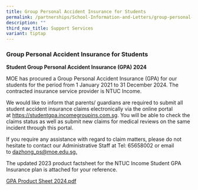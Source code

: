 ```yaml
---
title: Group Personal Accident Insurance for Students
permalink: /partnerships/School-Information-and-Letters/group-personal-accident-insurance-for-students/
description: ""
third_nav_title: Support Services
variant: tiptap
---
```

<h3>Group Personal Accident Insurance for Students</h3>
<p><strong>Student Group Personal Accident Insurance (GPA) 2024</strong>
</p>
<p>MOE has procured a Group Personal Accident Insurance (GPA) for our students
for the period from 1 January 2021 to 31 December 2024. The contracted
insurance service provider is NTUC Income.</p>
<p>We would like to inform that parents/ guardians are required to submit
all student accident insurance claims electronically via the online portal
at&nbsp;<a href="https://studentgpa.incomegroupins.com.sg/#/" rel="noopener noreferrer nofollow" target="_blank">https://studentgpa.incomegroupins.com.sg</a>.
You will be able to check the claims status as well as submit new claims
for medical reviews on the same incident through this portal.</p>
<p>If you require any assistance with regard to claim matters, please do
not hesitate to contact our Administrative Staff at Tel: 65658002 or email
to&nbsp;<a href="mailto:dazhong_ps@moe.edu.sg" rel="noopener noreferrer nofollow" target="_blank">dazhong_ps@moe.edu.sg.</a>
</p>
<p>The updated 2023 product factsheet for the NTUC Income Student GPA Insurance
plan is attached for your reference.</p>
<p><a href="/files/Product_Fact_Sheet__Year_2024_May__Revised.pdf" rel="noopener noreferrer nofollow" target="_blank">GPA Product Sheet 2024.pdf</a>
</p>